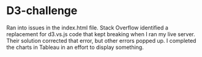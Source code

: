# D3-challenge

Ran into issues in the index.html file.  Stack Overflow identified a replacement for d3.vs.js code that kept breaking when I ran my live server.  Their solution corrected that error, but other errors popped up.  I completed the charts in Tableau in an effort to display something.

